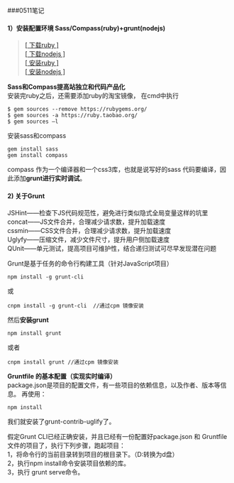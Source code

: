 ###0511笔记  

#### 1）安装配置环境 Sass/Compass(ruby)+grunt(nodejs)


>[[ 下载ruby ]](http://rubyinstaller.org/downloads/)   
>[[ 下载nodejs ]](https://nodejs.org/download/)   
>[[ 安装ruby ]](http://www.w3cschool.cc/ruby/ruby-installation-windows.html)  
>[[ 安装nodejs ]](http://www.cnblogs.com/linjiqin/p/3765390.html)
   
**Sass和Compass提高站独立和代码产品化**  
安装完ruby之后，还需要添加ruby的淘宝镜像，
在cmd中执行
	
	$ gem sources --remove https://rubygems.org/
	$ gem sources -a https://ruby.taobao.org/
	$ gem sources –l
安装sass和compass

	gem install sass
	gem install compass

compass 作为一个编译器和一个css3库，也就是说写好的sass 代码要编译，因此添加**grunt进行实时调试**。

#### 2) 关于Grunt

JSHint——检查下JS代码规范性，避免进行类似隐式全局变量这样的坑里  
concat——JS文件合并，合理减少请求数，提升加载速度  
cssmin——CSS文件合并，合理减少请求数，提升加载速度  
Uglyfy——压缩文件，减少文件尺寸，提升用户侧加载速度  
QUnit——单元测试，提高项目可维护性，结合递归测试可尽早发现潜在问题  

Grunt是基于任务的命令行构建工具（针对JavaScript项目） 

	npm install -g grunt-cli 
或 

	cnpm install -g grunt-cli  //通过cpm 镜像安装

然后**安装grunt**

	npm install grunt 
或者  

	cnpm install grunt //通过cpm 镜像安装

**Gruntfile 的基本配置（实现实时编译）**  
package.json是项目的配置文件，有一些项目的依赖信息，以及作者、版本等信息。
再使用：

	npm install

我们就安装了grunt-contrib-uglify了。

假定Grunt CLI已经正确安装，并且已经有一份配置好package.json 和 Gruntfile 文件的项目了，执行下列步骤，跑起项目：    
   1，将命令行的当前目录转到项目的根目录下。（D:转换为d盘）  
   2，执行npm install命令安装项目依赖的库。  
   3，执行 grunt serve命令。  
	



